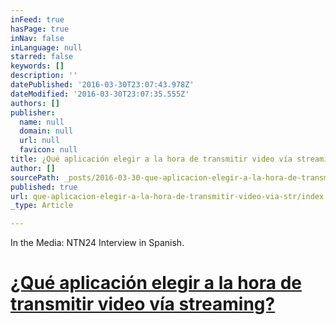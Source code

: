 ```yaml
---
inFeed: true
hasPage: true
inNav: false
inLanguage: null
starred: false
keywords: []
description: ''
datePublished: '2016-03-30T23:07:43.978Z'
dateModified: '2016-03-30T23:07:35.555Z'
authors: []
publisher:
  name: null
  domain: null
  url: null
  favicon: null
title: ¿Qué aplicación elegir a la hora de transmitir video vía streaming?
author: []
sourcePath: _posts/2016-03-30-que-aplicacion-elegir-a-la-hora-de-transmitir-video-via-str.md
published: true
url: que-aplicacion-elegir-a-la-hora-de-transmitir-video-via-str/index.html
_type: Article

---
```

In the Media: NTN24 Interview in Spanish. 

# [¿Qué aplicación elegir a la hora de transmitir video vía streaming?][0]

[0]: http://www.portalntn.com/video/que-aplicacion-elegir-a-la-hora-de-transmitir-video-streaming-53358